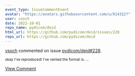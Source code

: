 ```yaml
---
event_type: IssueCommentEvent
avatar: "https://avatars.githubusercontent.com/u/814322?"
user: vsoch
date: 2022-10-01
repo_name: pydicom/deid
html_url: https://github.com/pydicom/deid/issues/228
repo_url: https://github.com/pydicom/deid
---
```


<a href='https://github.com/vsoch' target='_blank'>vsoch</a> commented on issue <a href='https://github.com/pydicom/deid/issues/228' target='_blank'>pydicom/deid#228</a>.

<small>okay I've reproduced! I've veriied the format is:...</small>

<a href='https://github.com/pydicom/deid/issues/228' target='_blank'>View Comment</a>